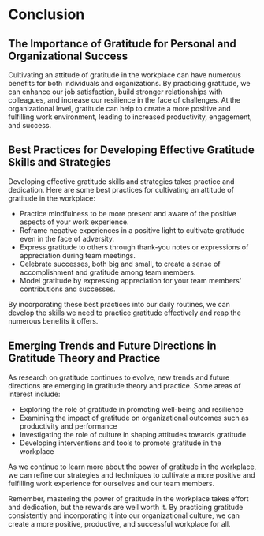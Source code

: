 # Conclusion

The Importance of Gratitude for Personal and Organizational Success
-------------------------------------------------------------------

Cultivating an attitude of gratitude in the workplace can have numerous benefits for both individuals and organizations. By practicing gratitude, we can enhance our job satisfaction, build stronger relationships with colleagues, and increase our resilience in the face of challenges. At the organizational level, gratitude can help to create a more positive and fulfilling work environment, leading to increased productivity, engagement, and success.

Best Practices for Developing Effective Gratitude Skills and Strategies
-----------------------------------------------------------------------

Developing effective gratitude skills and strategies takes practice and dedication. Here are some best practices for cultivating an attitude of gratitude in the workplace:

* Practice mindfulness to be more present and aware of the positive aspects of your work experience.
* Reframe negative experiences in a positive light to cultivate gratitude even in the face of adversity.
* Express gratitude to others through thank-you notes or expressions of appreciation during team meetings.
* Celebrate successes, both big and small, to create a sense of accomplishment and gratitude among team members.
* Model gratitude by expressing appreciation for your team members' contributions and successes.

By incorporating these best practices into our daily routines, we can develop the skills we need to practice gratitude effectively and reap the numerous benefits it offers.

Emerging Trends and Future Directions in Gratitude Theory and Practice
----------------------------------------------------------------------

As research on gratitude continues to evolve, new trends and future directions are emerging in gratitude theory and practice. Some areas of interest include:

* Exploring the role of gratitude in promoting well-being and resilience
* Examining the impact of gratitude on organizational outcomes such as productivity and performance
* Investigating the role of culture in shaping attitudes towards gratitude
* Developing interventions and tools to promote gratitude in the workplace

As we continue to learn more about the power of gratitude in the workplace, we can refine our strategies and techniques to cultivate a more positive and fulfilling work experience for ourselves and our team members.

Remember, mastering the power of gratitude in the workplace takes effort and dedication, but the rewards are well worth it. By practicing gratitude consistently and incorporating it into our organizational culture, we can create a more positive, productive, and successful workplace for all.